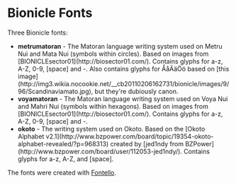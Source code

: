 Bionicle Fonts
=========

Three Bionicle fonts:
<ul>
<li><strong>metrumatoran</strong> - The Matoran language writing system used on Metru Nui and Mata Nui (symbols within circles). Based on images from [BIONICLEsector01](http://biosector01.com/). Contains glyphs for a-z, A-Z, 0-9, [space] and -. Also contains glyphs for ÅåÄäÖö based on [this image](http://img3.wikia.nocookie.net/__cb20110206162731/bionicle/images/9/96/Scandinaviamato.jpg), but they're dubiously canon.</li>
<li><strong>voyamatoran</strong> - The Matoran language writing system used on Voya Nui and Mahri Nui (symbols within hexagons). Based on images from [BIONICLEsector01](http://biosector01.com/). Contains glyphs for a-z, A-Z, 0-9, [space] and -.</li>
<li><strong>okoto</strong> - The writing system used on Okoto. Based on the [Okoto Alphabet v2.1](http://www.bzpower.com/board/topic/19354-okoto-alphabet-revealed/?p=968313) created by [jed1ndy from BZPower](http://www.bzpower.com/board/user/112053-jed1ndy/). Contains glyphs for a-z, A-Z, and [space].</li>
</ul>

The fonts were created with [Fontello](http://fontello.com/).
